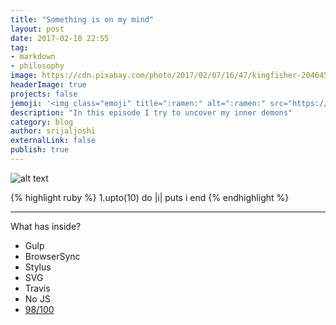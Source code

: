 ```yaml
---
title: "Something is on my mind"
layout: post
date: 2017-02-18 22:55
tag:
- markdown
- philosophy
image: https://cdn.pixabay.com/photo/2017/02/07/16/47/kingfisher-2046453_960_720.jpg
headerImage: true
projects: false
jemoji: '<img class="emoji" title=":ramen:" alt=":ramen:" src="https://assets.github.com/images/icons/emoji/unicode/1f35c.png" height="20" width="20" align="absmiddle">'
description: "In this episode I try to uncover my inner demons"
category: blog
author: srijaljoshi
externalLink: false
publish: true
---
```

![alt text][1]

{% highlight ruby %}
1.upto(10) do |i|
  puts i
end
{% endhighlight %}

---

What has inside?

- Gulp
- BrowserSync
- Stylus
- SVG
- Travis
- No JS
- [98/100](https://developers.google.com/speed/pagespeed/insights/?url=http%3A%2F%2Fsergiokopplin.github.io%2Findigo%2F)


[1]: http://i.imgur.com/fnHJnII.jpg
